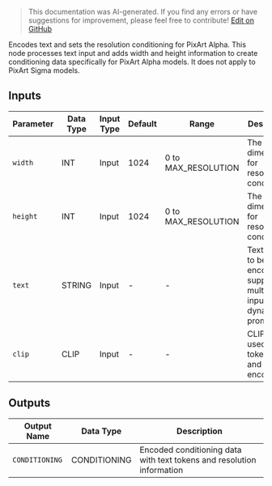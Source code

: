 > This documentation was AI-generated. If you find any errors or have suggestions for improvement, please feel free to contribute! [Edit on GitHub](https://github.com/Comfy-Org/embedded-docs/blob/main/comfyui_embedded_docs/docs/CLIPTextEncodePixArtAlpha/en.md)

Encodes text and sets the resolution conditioning for PixArt Alpha. This node processes text input and adds width and height information to create conditioning data specifically for PixArt Alpha models. It does not apply to PixArt Sigma models.

## Inputs

| Parameter | Data Type | Input Type | Default | Range | Description |
|-----------|-----------|------------|---------|-------|-------------|
| `width` | INT | Input | 1024 | 0 to MAX_RESOLUTION | The width dimension for resolution conditioning |
| `height` | INT | Input | 1024 | 0 to MAX_RESOLUTION | The height dimension for resolution conditioning |
| `text` | STRING | Input | - | - | Text input to be encoded, supports multiline input and dynamic prompts |
| `clip` | CLIP | Input | - | - | CLIP model used for tokenization and encoding |

## Outputs

| Output Name | Data Type | Description |
|-------------|-----------|-------------|
| `CONDITIONING` | CONDITIONING | Encoded conditioning data with text tokens and resolution information |
